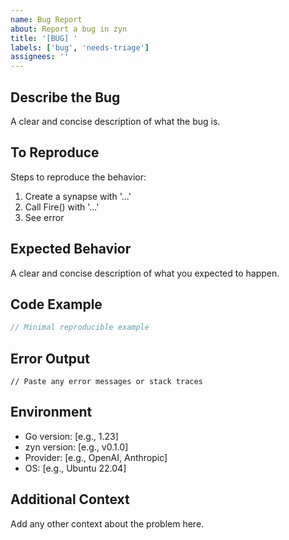 ```yaml
---
name: Bug Report
about: Report a bug in zyn
title: '[BUG] '
labels: ['bug', 'needs-triage']
assignees: ''
---
```


## Describe the Bug
A clear and concise description of what the bug is.

## To Reproduce
Steps to reproduce the behavior:
1. Create a synapse with '...'
2. Call Fire() with '...'
3. See error

## Expected Behavior
A clear and concise description of what you expected to happen.

## Code Example
```go
// Minimal reproducible example
```

## Error Output
```
// Paste any error messages or stack traces
```

## Environment
- Go version: [e.g., 1.23]
- zyn version: [e.g., v0.1.0]
- Provider: [e.g., OpenAI, Anthropic]
- OS: [e.g., Ubuntu 22.04]

## Additional Context
Add any other context about the problem here.